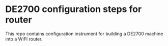# DE2700 configuration steps for router
This repo contains configuration instrument for building a DE2700 machine into a WIFI router.
